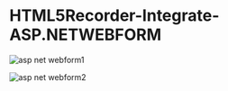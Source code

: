 # HTML5Recorder-Integrate-ASP.NETWEBFORM

![asp net webform1](https://user-images.githubusercontent.com/25603631/55391266-e0fa6780-54ed-11e9-870a-87e28e003b09.PNG)

![asp net webform2](https://user-images.githubusercontent.com/25603631/55391291-f079b080-54ed-11e9-8048-e699b5d1749d.PNG)

